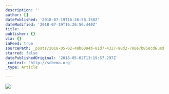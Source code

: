 ```yaml
---
description: ''
author: []
datePublished: '2018-07-19T16:26:58.158Z'
dateModified: '2018-07-19T16:26:56.440Z'
title: ''
publisher: {}
via: {}
inFeed: true
sourcePath: _posts/2018-05-02-49b6094b-81d7-4327-98d2-788e7b858cd6.md
starred: false
datePublishedOriginal: '2018-05-02T13:19:57.297Z'
_context: 'http://schema.org'
_type: Article

---
```

![](https://the-grid-user-content.s3-us-west-2.amazonaws.com/0aecb029-fa5f-416e-8b5f-b5f203ce2457.jpg)